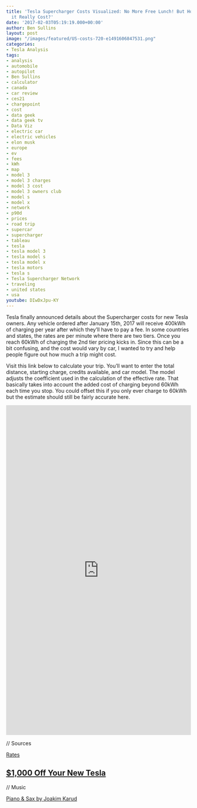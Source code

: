 ```yaml
---
title: 'Tesla Supercharger Costs Visualized: No More Free Lunch! But How Much Will
  it Really Cost?'
date: '2017-02-03T05:19:19.000+00:00'
author: Ben Sullins
layout: post
image: "/images/featured/US-costs-720-e1491606847531.png"
categories:
- Tesla Analysis
tags:
- analysis
- automobile
- autopilot
- Ben Sullins
- calculator
- canada
- car review
- ces21
- chargepoint
- cost
- data geek
- data geek tv
- Data Viz
- electric car
- electric vehicles
- elon musk
- europe
- ev
- fees
- kWh
- map
- model 3
- model 3 charges
- model 3 cost
- model 3 owners club
- model s
- model x
- network
- p90d
- prices
- road trip
- supercar
- supercharger
- tableau
- tesla
- tesla model 3
- tesla model s
- tesla model x
- tesla motors
- tesla s
- Tesla Supercharger Network
- traveling
- united states
- usa
youtube: DIwDxJpu-KY
---
```

Tesla finally announced details about the Supercharger costs for new Tesla owners. Any vehicle ordered after January 15th, 2017 will receive 400kWh of charging per year after which they’ll have to pay a fee. In some countries and states, the rates are per minute where there are two tiers. Once you reach 60kWh of charging the 2nd tier pricing kicks in. Since this can be a bit confusing, and the cost would vary by car, I wanted to try and help people figure out how much a trip might cost.</p>

Visit this link below to calculate your trip. You’ll want to enter the total distance, starting charge, credits available, and car model. The model adjusts the coefficient used in the calculation of the effective rate. That basically takes into account the added cost of charging beyond 60kWh each time you stop. You could offset this if you only ever charge to 60kWh but the estimate should still be fairly accurate here.

<iframe frameborder="0" marginheight="0" marginwidth="0" allowtransparency="true" class="tableauViz" style="display: block; width: 100%; height: 900; margin: 0px; padding: 0px; border: none;" width="100%" height="1300" src="https://public.tableau.com/views/TeslaSuperchargerNetworkCosts/US?:embed=y&:showVizHome=no&:hoswidtt_url=https%3A%2F%2Fpublic.tableau.com%2F&:tabs=yes&:toolbar=yes&:animate_transition=yes&:display_static_image=no&:display_spinner=no&:display_overlay=yes&:display_count=yes"></iframe>


// Sources

<a href="https://www.reddit.com/r/teslamotors/comments/5nns6e/tesla_releases_the_details_of_its_new/" target="_blank">Rates</a>

## <a href="http://teslanomics.co/tesla-discount" target="_blank">$1,000 Off Your New Tesla</a>

// Music

<a href="https://soundcloud.com/joakimkarud" target="_blank">Piano & Sax by Joakim Karud</a>
